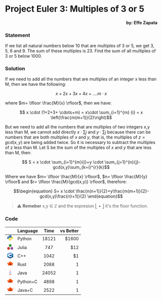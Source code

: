 # Project Euler 3: Multiples of 3 or 5
#### <p align="right">by: Effe Zapata</p>

### Statement

If we list all natural numbers below 10 that are multiples of 3 or 5, we get 3, 5, 6 and 9. The sum of these multiples is 23.
Find the sum of all multiples of 3 or 5 below 1000.

### Solution

If we need to add all the numbers that are multiples of an integer x less than M, then we have the following:

$$ x+2x+3x+4x+.... m \cdot x$$

where $m= \lfloor \frac{M}{x} \rfloor$, then we have:

$$ x \cdot (1+2+3+ \cdots+m) = x\cdot \sum_{i=1}^{m} {i} = x \left(\frac{m(m+1)}{2}\right)$$

But we need to add all the numbers that are multiples of two integers x,y less than M, we cannot add directly $x\cdot\sum {j}$ and $y \cdot \sum {j}$ because there can be numbers that are both multiples of $x$ and $y$, that is, the multiples of $z=gcd(x,y)$ are being added twice. So it is necessary to subtract the multiples of z less than M. Let S be the sum of the multiples of $x$ and $y$ that are less than M, then:

$$ S = x \cdot \sum_{i=1}^{m}{i}+y \cdot \sum_{j=1}^{n}{j}-gcd(x,y)\sum_{k=i}^{r}{k}$$

Where we have $m= \lfloor \frac{M}{x} \rfloor$, $n= \lfloor \frac{M}{y} \rfloor$ and $r= \lfloor \frac{M}{gcd(x,y)} \rfloor$, therefore:

$$\begin{equation} S= x \cdot \frac{n(n+1)}{2}+y\frac{m(m+1)}{2}-gcd(x,y)\frac{r(r+1)}{2} \end{equation}$$


> ⚠️ **Remeber** x,y &#x2208; &#x2124; and the expresion &#x23A3; &#x2022; &#x23A6; it's the floor function.

### Code


|| Language  |      Time      |  vs Better |
|:-:|----------|:-------------:|------:|
|<img src="figuras0/python.png" alt="python_logo" style="height: 20px; width:20px;"/>| Python |  18121 | $1600 |
|<img src="figuras0/julia.svg" alt="julia_logo" style="height: 20px; width:20px;"/>| Julia |   747   |   $12 |
|<img src="figuras0/cpp.png" alt="MarineGEO circle logo" style="height: 20px; width:20px;"/>| C++ |1042 |    $1 |
|<img src="figuras0/rust.png" alt="MarineGEO circle logo" style="height: 20px; width:20px;"/>| Rust | 2088 | 1|
|<img src="figuras0/java.png" alt="MarineGEO circle logo" style="height: 20px; width:20px;"/>| Java | 24052 | 1|
|<img src="figuras0/rust.png" alt="MarineGEO circle logo" style="height: 20px; width:20px;"/>| Python+C | 4898 | 1|
|<img src="figuras0/rust.png" alt="MarineGEO circle logo" style="height: 20px; width:20px;"/>| Java+C |2522 | 1|
